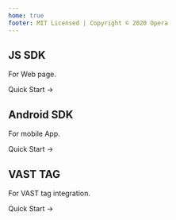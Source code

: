 ```yaml
---
home: true
footer: MIT Licensed | Copyright © 2020 Opera
---
```


<div class="features">
  <div class="feature">
    <h2>JS SDK</h2>
    <p>For Web page.</p>
    <p>
      <ActionButton link="./js/guide/">Quick Start →</ActionButton>
    </p>
  </div>
  <div class="feature">
    <h2>Android SDK</h2>
    <p>For mobile App.</p>
    <p>
      <ActionButton link="./android/guide/">Quick Start →</ActionButton>
    </p>
  </div>
  <div class="feature">
    <h2>VAST TAG</h2>
    <p>For VAST tag integration.</p>
    <p>
      <ActionButton link="./vasttag/guide/">Quick Start →</ActionButton>
    </p>
  </div>
</div>
